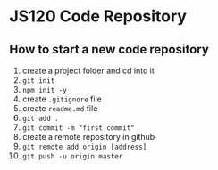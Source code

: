 # JS120 Code Repository

## How to start a new code repository

1. create a project folder and cd into it
2. `git init`
3. `npm init -y`
4. create `.gitignore` file
5. create `readme.md` file
6. `git add .`
7. `git commit -m "first commit"`
8. create a remote repository in github
9. `git remote add origin [address]`
10. `git push -u origin master`
